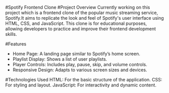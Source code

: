 #Spotify Frontend Clone
#Project Overview
Currently working on this project which is a frontend clone of the popular music streaming service, Spotify.It aims to replicate the look and feel of Spotify's user interface using HTML, CSS, and JavaScript. This clone is for educational purposes, allowing developers to practice and improve their frontend development skills.

#Features
- Home Page: A landing page similar to Spotify’s home screen.
- Playlist Display: Shows a list of user playlists.
- Player Controls: Includes play, pause, skip, and volume controls.
- Responsive Design: Adapts to various screen sizes and devices.

#Technologies Used
HTML: For the basic structure of the application.
CSS: For styling and layout.
JavaScript: For interactivity and dynamic content.
